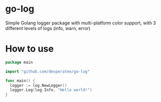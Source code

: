 # go-log

Simple Golang logger package with multi-platform color support, with 3 different levels of logs (info, warn, error)

# How to use
```go
package main

import "github.com/desperatee/go-log"

func main() {
  logger := log.NewLogger()
  logger.Log(log.Info, "Hello world!")
}
